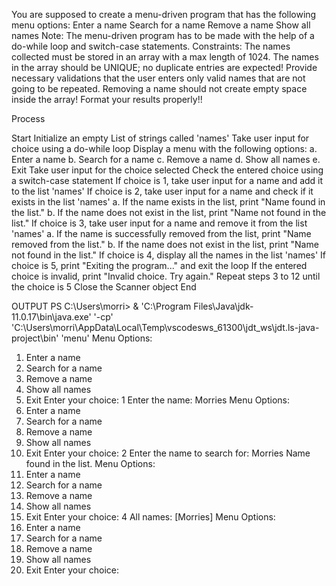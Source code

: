 You are supposed to create a menu-driven program that has the following menu options:
Enter a name
Search for a name
Remove a name
Show all names
Note:
The menu-driven program has to be made with the help of a do-while loop and switch-case statements.
Constraints:
The names collected must be stored in an array with a max length of 1024.
The names in the array should be UNIQUE; no duplicate entries are expected!
Provide necessary validations that the user enters only valid names that are not going to be repeated.
Removing a name should not create empty space inside the array!
Format your results properly!!

Process

Start
Initialize an empty List of strings called 'names'
Take user input for choice using a do-while loop
Display a menu with the following options:
a. Enter a name
b. Search for a name
c. Remove a name
d. Show all names
e. Exit
Take user input for the choice selected
Check the entered choice using a switch-case statement
If choice is 1, take user input for a name and add it to the list 'names'
If choice is 2, take user input for a name and check if it exists in the list 'names'
a. If the name exists in the list, print "Name found in the list."
b. If the name does not exist in the list, print "Name not found in the list."
If choice is 3, take user input for a name and remove it from the list 'names'
a. If the name is successfully removed from the list, print "Name removed from the list."
b. If the name does not exist in the list, print "Name not found in the list."
If choice is 4, display all the names in the list 'names'
If choice is 5, print "Exiting the program..." and exit the loop
If the entered choice is invalid, print "Invalid choice. Try again."
Repeat steps 3 to 12 until the choice is 5
Close the Scanner object
End

OUTPUT
PS C:\Users\morri>  & 'C:\Program Files\Java\jdk-11.0.17\bin\java.exe' '-cp' 'C:\Users\morri\AppData\Local\Temp\vscodesws_61300\jdt_ws\jdt.ls-java-project\bin' 'menu'
Menu Options:
1. Enter a name     
2. Search for a name
3. Remove a name    
4. Show all names   
5. Exit
Enter your choice: 1
Enter the name: Morries
Menu Options:       
1. Enter a name     
2. Search for a name
3. Remove a name    
4. Show all names   
5. Exit
Enter your choice: 2
Enter the name to search for: Morries
Name found in the list.
Menu Options:
1. Enter a name        
2. Search for a name   
3. Remove a name
4. Show all names
5. Exit
Enter your choice: 4
All names: [Morries]
Menu Options:
1. Enter a name
2. Search for a name
3. Remove a name
4. Show all names
5. Exit
Enter your choice:    


